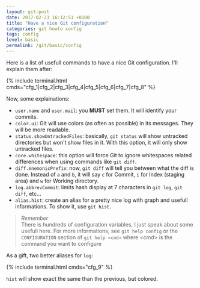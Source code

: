 ```yaml
---
layout: git-post
date: 2017-02-23 16:12:51 +0100
title: "Have a nice Git configuration"
categories: git howto config
tags: config
level: basic
permalink: /git/basic/config
---
```


Here is a list of usefull commands to have a nice Git configuration. I'll explain them after:

{% include terminal.html cmds="cfg_1|cfg_2|cfg_3|cfg_4|cfg_5|cfg_6|cfg_7|cfg_8" %}

Now, some explainations:

- `user.name` and `user.mail`: you **MUST** set them. It will identify your commits.
- `color.ui`: Git will use colors (as often as possible) in its messages. They will be more readable.
- `status.showUntrackedFiles`: basically, `git status` will show untracked directories but won't show files in it. With this option, it will only show untracked files.
- `core.whitespace`: this option will force Git to ignore whitespaces related differences when using commands like `git diff`.
- `diff.mnemonicPrefix`: now, `git diff` will tell you between what the diff is done. Instead of `a` and `b`, it will say `c` for Commit, `i` for Index (staging area) and `w` for Working directory.
- `log.abbrevCommit`: limits hash display at 7 characters in `git log`, `git diff`, etc...
- `alias.hist`: create an alias for a pretty nice log with graph and usefull informations. To show it, use `git hist`.

> *Remember*  
> There is hundreds of configuration variables, I just speak about some usefull here. For more informations, see `git help config` or the `CONFIGURATION` section of `git help <cmd>` where &lt;cmd&gt; is the command you want to configure

As a gift, two better aliases for `log`:

{% include terminal.html cmds="cfg_9" %}

`hist` will show exact the same than the previous, but colored.